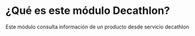 # ¿Qué es este módulo Decathlon?
Este módulo consulta información de un producto desde servicio decathlon